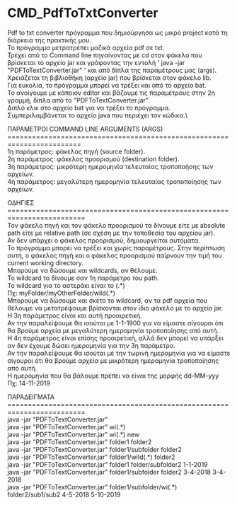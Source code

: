 # CMD_PdfToTxtConverter
Pdf to txt converter πρόγραμμα που δημιούργησα ως μικρό project κατά τη διάρκεια της πρακτικής μου.\
Το πρόγραμμα μετρατρέπει μαζικά αρχεία pdf σε txt.\
Τρέχει από το Command line πηγαίνοντας με cd στον φάκελο που βρίσκεται το αρχείο jar και γράφοντας την εντολή ' java -jar "PDFToTextConverter.jar" ' και από δίπλα της παραμέτρους μας (args).\
Χρειάζεται τη βιβλιοθήκη (αρχείο jar) που βρίσκεται στον φάκελο lib.\
Για ευκολία, το πρόγραμμα μπορεί να τρέξει και από το αρχείο bat.\
Το ανοίγουμε με κάποιον editor και βάζουμε τις παραμέτρους στην 2η γραμμή, δίπλα από το "PDFToTextConverter.jar".\
Διπλό κλικ στο αρχείο bat για να τρέξει το πρόγραμμα.\
Συμπεριλαμβάνεται το αρχείο java που περιέχει τον κώδικα.\

ΠΑΡΑΜΕΤΡΟΙ COMMAND LINE ARGUMENTS (ARGS)\
========================================================================\
1η παράμετρος: φάκελος πηγή (source folder).\
2η παράμετρος: φάκελος προορισμού (destination folder).\
3η παράμετρος: μικρότερη ημερομηνία τελευταίας τροποποήσης των αρχείων.\
4η παράμετρος: μεγαλύτερη ημερομηνία τελευταίας τροποποίησης των αρχείων.

ΟΔΗΓΙΕΣ\
=========================================================================\
Τον φάκελο πηγή και τον φάκελο προορισμού τα δίνουμε είτε με absolute path είτε με relative path (σε σχέση με την τοποθεσία του αρχείου jar).\
Αν δεν υπάρχει ο φάκελος προορισμού, δημιουργείται αυτόματα.\
Το πρόγραμμα μπορεί να τρέξει και χωρίς παραμέτρους. Στην περίπτωση αυτή, ο φάκελος πηγή και ο φάκελος προορισμού παίρνουν την τιμή του current working directory.\
Μπορούμε να δώσουμε και wildcards, αν θέλουμε.\
Το wildcard το δίνουμε σαν 1η παράμετρο του path.\
To wildcard για το αστεράκι είναι το (.\*)\
Πχ: myFolder/myOtherFolder/wild(.\*)\
Μπορούμε να δώσουμε και σκέτο το wildcard, αν τα pdf αρχεία που θέλουμε να μετατρέψουμε βρίσκονται στον ίδιο φάκελο με το αρχείο jar.\
Η 3η παράμετρος είναι και αυτή προαιρετική.\
Αν την παραλείψουμε θα ισούται με 1-1-1900 για να είμαστε σίγουροι ότι θα βρούμε αρχεία με μεγαλύτερη ημερομηνία τροποποίησης από αυτή.\
Η 4η παράμετρος είναι επίσης προαιρετική, αλλά δεν μπορεί να υπάρξει αν δεν έχουμε δώσει ημερομηνία για την 3η παράμετρο.\
Αν την παραλείψουμε θα ισούται με την τωρινή ημερομηνία για να είμαστε σίγουροι ότι θα βρούμε αρχεία με μικρότερη ημερομηνία τροποποίησης από αυτή.\
Η ημερομηνία που θα βάλουμε πρέπει να είναι της μορφής dd-MM-yyy\
Πχ: 14-11-2019

ΠΑΡΑΔΕΙΓΜΑΤΑ\
=========================================================================\
java -jar "PDFToTextConverter.jar"\
java -jar "PDFToTextConverter.jar" wi(.\*)\
java -jar "PDFToTextConverter.jar" wi(.\*) new\
java -jar "PDFToTextConverter.jar" folder1 folder2\
java -jar "PDFToTextConverter.jar" folder1/subfolder folder2\
java -jar "PDFToTextConverter.jar" folder1/wild(.\*) folder2\
java -jar "PDFToTextConverter.jar" folder1 folder/subfolder2 1-1-2019\
java -jar "PDFToTextConverter.jar" folder1/subfolder folder2 3-4-2018 3-4-2018\
java -jar "PDFToTextConverter.jar" folder1/subfolder/wi(.\*) folder2/sub1/sub2 4-5-2018 5-10-2019
